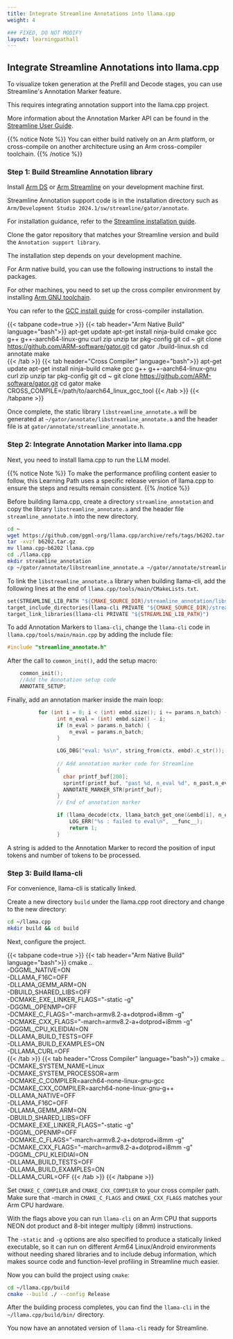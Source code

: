 ```yaml
---
title: Integrate Streamline Annotations into llama.cpp
weight: 4

### FIXED, DO NOT MODIFY
layout: learningpathall
---
```


## Integrate Streamline Annotations into llama.cpp

To visualize token generation at the Prefill and Decode stages, you can use Streamline's Annotation Marker feature.  

This requires integrating annotation support into the llama.cpp project.  

More information about the Annotation Marker API can be found in the [Streamline User Guide](https://developer.arm.com/documentation/101816/9-7/Annotate-your-code?lang=en).

{{% notice Note %}}
You can either build natively on an Arm platform, or cross-compile on another architecture using an Arm cross-compiler toolchain.
{{% /notice %}}

### Step 1: Build Streamline Annotation library

Install [Arm DS](https://developer.arm.com/Tools%20and%20Software/Arm%20Development%20Studio) or [Arm Streamline](https://developer.arm.com/Tools%20and%20Software/Streamline%20Performance%20Analyzer) on your development machine first.

Streamline Annotation support code is in the installation directory such as `Arm/Development Studio 2024.1/sw/streamline/gator/annotate`.

For installation guidance, refer to the [Streamline installation guide](/install-guides/streamline/).

Clone the gator repository that matches your Streamline version and build the `Annotation support library`.

The installation step depends on your development machine.

For Arm native build, you can use the following instructions to install the packages.

For other machines, you need to set up the cross compiler environment by installing [Arm GNU toolchain](https://developer.arm.com/downloads/-/arm-gnu-toolchain-downloads).

You can refer to the [GCC install guide](https://learn.arm.com/install-guides/gcc/cross/) for cross-compiler installation.

{{< tabpane code=true >}}
  {{< tab header="Arm Native Build" language="bash">}}
    apt-get update
    apt-get install ninja-build cmake gcc g++ g++-aarch64-linux-gnu curl zip unzip tar pkg-config git
    cd ~
    git clone https://github.com/ARM-software/gator.git
    cd gator
    ./build-linux.sh
    cd annotate
    make  
  {{< /tab >}}
  {{< tab header="Cross Compiler" language="bash">}}
    apt-get update
    apt-get install ninja-build cmake gcc g++ g++-aarch64-linux-gnu curl zip unzip tar pkg-config git
    cd ~
    git clone https://github.com/ARM-software/gator.git
    cd gator
    make CROSS_COMPILE=/path/to/aarch64_linux_gcc_tool
  {{< /tab >}}
{{< /tabpane >}}

Once complete, the static library `libstreamline_annotate.a` will be generated at `~/gator/annotate/libstreamline_annotate.a` and the header file is at `gator/annotate/streamline_annotate.h`.

### Step 2: Integrate Annotation Marker into llama.cpp

Next, you need to install llama.cpp to run the LLM model.

{{% notice Note %}}
To make the performance profiling content easier to follow, this Learning Path uses a specific release version of llama.cpp to ensure the steps and results remain consistent.
{{% /notice %}}

Before building llama.cpp, create a directory `streamline_annotation` and copy the library `libstreamline_annotate.a` and the header file `streamline_annotate.h` into the new directory. 

```bash
cd ~
wget https://github.com/ggml-org/llama.cpp/archive/refs/tags/b6202.tar.gz 
tar -xvzf b6202.tar.gz
mv llama.cpp-b6202 llama.cpp
cd ./llama.cpp
mkdir streamline_annotation
cp ~/gator/annotate/libstreamline_annotate.a ~/gator/annotate/streamline_annotate.h streamline_annotation
```

To link the `libstreamline_annotate.a` library when building llama-cli, add the following lines at the end of `llama.cpp/tools/main/CMakeLists.txt`.

```makefile
set(STREAMLINE_LIB_PATH "${CMAKE_SOURCE_DIR}/streamline_annotation/libstreamline_annotate.a")
target_include_directories(llama-cli PRIVATE "${CMAKE_SOURCE_DIR}/streamline_annotation")
target_link_libraries(llama-cli PRIVATE "${STREAMLINE_LIB_PATH}")
```

To add Annotation Markers to `llama-cli`, change the `llama-cli` code in `llama.cpp/tools/main/main.cpp` by adding the include file:

```c
#include "streamline_annotate.h" 
```

After the call to `common_init()`, add the setup macro:

```c
    common_init();
    //Add the Annotation setup code
    ANNOTATE_SETUP;
```

Finally, add an annotation marker inside the main loop:

```c
          for (int i = 0; i < (int) embd.size(); i += params.n_batch) {
                int n_eval = (int) embd.size() - i;
                if (n_eval > params.n_batch) {
                    n_eval = params.n_batch;
                }

                LOG_DBG("eval: %s\n", string_from(ctx, embd).c_str());
	
                // Add annotation marker code for Streamline
                {
                  char printf_buf[200];
                  sprintf(printf_buf, "past %d, n_eval %d", n_past,n_eval );
                  ANNOTATE_MARKER_STR(printf_buf);
                }
                // End of annotation marker 

                if (llama_decode(ctx, llama_batch_get_one(&embd[i], n_eval))) {
                    LOG_ERR("%s : failed to eval\n", __func__);
                    return 1;
                }
```

A string is added to the Annotation Marker to record the position of input tokens and number of tokens to be processed.

### Step 3: Build llama-cli

For convenience, llama-cli is statically linked.

Create a new directory `build` under the llama.cpp root directory and change to the new directory: 

```bash
cd ~/llama.cpp
mkdir build && cd build
```

Next, configure the project.

{{< tabpane code=true >}}
  {{< tab header="Arm Native Build" language="bash">}}
    cmake .. \
      -DGGML_NATIVE=ON \
      -DLLAMA_F16C=OFF \
      -DLLAMA_GEMM_ARM=ON \
      -DBUILD_SHARED_LIBS=OFF \
      -DCMAKE_EXE_LINKER_FLAGS="-static -g" \
      -DGGML_OPENMP=OFF \
      -DCMAKE_C_FLAGS="-march=armv8.2-a+dotprod+i8mm -g" \
      -DCMAKE_CXX_FLAGS="-march=armv8.2-a+dotprod+i8mm -g" \
      -DGGML_CPU_KLEIDIAI=ON \
      -DLLAMA_BUILD_TESTS=OFF \
      -DLLAMA_BUILD_EXAMPLES=ON \
      -DLLAMA_CURL=OFF  
  {{< /tab >}}
  {{< tab header="Cross Compiler" language="bash">}}
    cmake .. \
      -DCMAKE_SYSTEM_NAME=Linux \
      -DCMAKE_SYSTEM_PROCESSOR=arm \
      -DCMAKE_C_COMPILER=aarch64-none-linux-gnu-gcc \
      -DCMAKE_CXX_COMPILER=aarch64-none-linux-gnu-g++ \
      -DLLAMA_NATIVE=OFF \
      -DLLAMA_F16C=OFF \
      -DLLAMA_GEMM_ARM=ON \
      -DBUILD_SHARED_LIBS=OFF \
      -DCMAKE_EXE_LINKER_FLAGS="-static -g" \
      -DGGML_OPENMP=OFF \
      -DCMAKE_C_FLAGS="-march=armv8.2-a+dotprod+i8mm -g" \
      -DCMAKE_CXX_FLAGS="-march=armv8.2-a+dotprod+i8mm -g" \
      -DGGML_CPU_KLEIDIAI=ON \
      -DLLAMA_BUILD_TESTS=OFF \
      -DLLAMA_BUILD_EXAMPLES=ON \
      -DLLAMA_CURL=OFF
  {{< /tab >}}
{{< /tabpane >}}


Set `CMAKE_C_COMPILER` and `CMAKE_CXX_COMPILER` to your cross compiler path. Make sure that -march in `CMAKE_C_FLAGS` and `CMAKE_CXX_FLAGS` matches your Arm CPU hardware. 


With the flags above you can run `llama-cli` on an Arm CPU that supports NEON dot product and 8-bit integer multiply (i8mm) instructions.  

The `-static` and `-g` options are also specified to produce a statically linked executable, so it can run on different Arm64 Linux/Android environments without needing shared libraries and to include debug information, which makes source code and function-level profiling in Streamline much easier.  

Now you can build the project using `cmake`: 

```bash
cd ~/llama.cpp/build
cmake --build ./ --config Release
```

After the building process completes, you can find the `llama-cli` in the `~/llama.cpp/build/bin/` directory.

You now have an annotated version of `llama-cli` ready for Streamline.